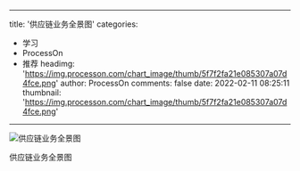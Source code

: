 
---
title: '供应链业务全景图'
categories: 
 - 学习
 - ProcessOn
 - 推荐
headimg: 'https://img.processon.com/chart_image/thumb/5f7f2fa21e085307a07d4fce.png'
author: ProcessOn
comments: false
date: 2022-02-11 08:25:11
thumbnail: 'https://img.processon.com/chart_image/thumb/5f7f2fa21e085307a07d4fce.png'
---

<div>   
<img class="thumb" alt="供应链业务全景图" src="https://img.processon.com/chart_image/thumb/5f7f2fa21e085307a07d4fce.png" referrerpolicy="no-referrer">
<p>供应链业务全景图</p>  
</div>
            